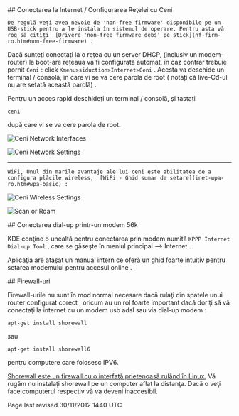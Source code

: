 <div id="main-page"></div>
<div class="divider" id="netcardconfig"></div>
## Conectarea la Internet / Configurarea Reţelei cu Ceni

`De regulă veți avea nevoie de 'non-free firmware' disponibile pe un USB-stick pentru a le instala în sistemul de operare. Pentru asta vă rog să citiți  [Drivere 'non-free firmware debs' pe stick](nf-firm-ro.htm#non-free-firmware) .` 

 Dacă sunteți conectați la o rețea cu un server DHCP, (inclusiv un modem-router) la boot-are rețeaua va fi configurată automat, în caz contrar trebuie pornit `Ceni` : click `Kmenu>siduction>Internet>Ceni` . Acesta va deschide un terminal / consolă, în care vi se va cere parola de root ( notați că live-Cđ-ul nu are setată această parolă) .

 Pentru un acces rapid deschideți un terminal / consolă, și tastați 

~~~  
ceni  
~~~

 după care vi se va cere parola de root.

![Ceni Network Interfaces](../images-common/images-netcard/Ceni-interface-selection-01.png "Ceni Network Interfaces") 

![Ceni Network Settings](../images-common/images-netcard/Ceni-static-network-configuration-02.png "Ceni Network Settings") 


---

`WiFi, Unul din marile avantaje ale lui ceni este abilitatea de a configura plăcile wireless,  [WiFi - Ghid sumar de setare](inet-wpa-ro.htm#wpa-basic) :`

![Ceni Wireless Settings](../images-common/images-netcard/Ceni-wireless-network-selection-02.png "Ceni Wireless Settings") 

![Scan or Roam](../images-common/images-netcard/Ceni-wireless-network-configuration-01.png "Ceni Scan or Roam") 

<!-- [Se poate face acest pas și în X prin centrul de control siductioncc: KDE-Start-Menu>System>siduction Control Centre](siductioncc-ro.htm) 

-->
<div class="divider" id="dial-mod"></div>
## Conectarea dial-up printr-un modem 56k

KDE conţine o unealtă pentru conectarea prin modem numită `KPPP Internet Dial-up Tool`  , care se găseşte în meniul principal --> Internet .

Aplicaţia are ataşat un manual intern ce oferă un ghid foarte intuitiv pentru setarea modemului pentru accesul online . 

<div class="divider" id="firewalls"></div>
## Firewall-uri

Firewall-urile nu sunt în mod normal necesare dacă rulaţi din spatele unui router configurat corect , oricum au un rol foarte important dacă doriţi să vă conectaţi la internet cu un modem usb adsl sau via dial-up modem :

~~~  
apt-get install shorewall  
~~~

sau

~~~  
apt-get install shorewall6  
~~~

pentru computere care folosesc IPV6.

  [Shorewall este un firewall cu o interfaţă prietenoasă rulând în Linux.](http://www.shorewall.net/) Vă rugăm nu instalaţi shorewall pe un computer aflat la distanţa. Dacă o veţi face computerul respectiv vă va deveni inaccesibil.

<div id="rev"> Page last revised 30/11/2012 1440 UTC</div>
